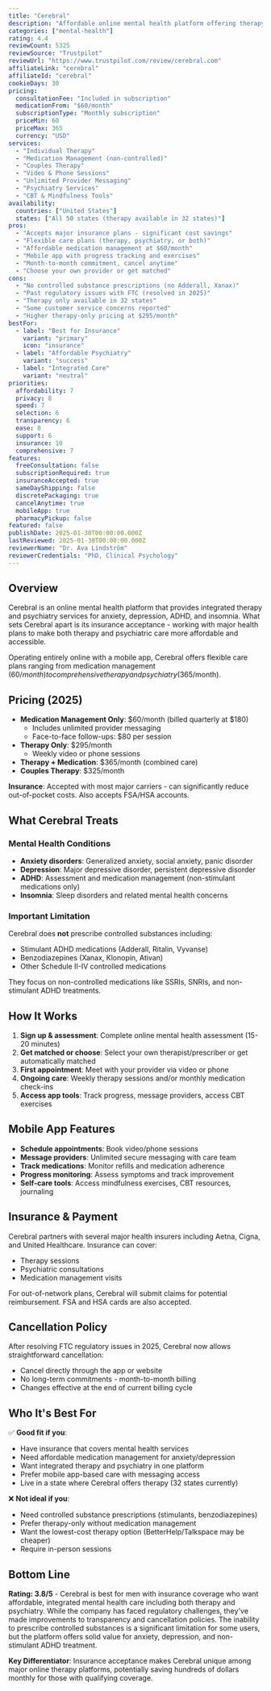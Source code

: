 ```yaml
---
title: "Cerebral"
description: "Affordable online mental health platform offering therapy, psychiatry, and medication management with insurance acceptance and flexible care plans."
categories: ["mental-health"]
rating: 4.4
reviewCount: 5325
reviewSource: "Trustpilot"
reviewUrl: "https://www.trustpilot.com/review/cerebral.com"
affiliateLink: "cerebral"
affiliateId: "cerebral"
cookieDays: 30
pricing:
  consultationFee: "Included in subscription"
  medicationFrom: "$60/month"
  subscriptionType: "Monthly subscription"
  priceMin: 60
  priceMax: 365
  currency: "USD"
services:
  - "Individual Therapy"
  - "Medication Management (non-controlled)"
  - "Couples Therapy"
  - "Video & Phone Sessions"
  - "Unlimited Provider Messaging"
  - "Psychiatry Services"
  - "CBT & Mindfulness Tools"
availability:
  countries: ["United States"]
  states: ["All 50 states (therapy available in 32 states)"]
pros:
  - "Accepts major insurance plans - significant cost savings"
  - "Flexible care plans (therapy, psychiatry, or both)"
  - "Affordable medication management at $60/month"
  - "Mobile app with progress tracking and exercises"
  - "Month-to-month commitment, cancel anytime"
  - "Choose your own provider or get matched"
cons:
  - "No controlled substance prescriptions (no Adderall, Xanax)"
  - "Past regulatory issues with FTC (resolved in 2025)"
  - "Therapy only available in 32 states"
  - "Some customer service concerns reported"
  - "Higher therapy-only pricing at $295/month"
bestFor:
  - label: "Best for Insurance"
    variant: "primary"
    icon: "insurance"
  - label: "Affordable Psychiatry"
    variant: "success"
  - label: "Integrated Care"
    variant: "neutral"
priorities:
  affordability: 7
  privacy: 8
  speed: 7
  selection: 6
  transparency: 6
  ease: 8
  support: 6
  insurance: 10
  comprehensive: 7
features:
  freeConsultation: false
  subscriptionRequired: true
  insuranceAccepted: true
  sameDayShipping: false
  discretePackaging: true
  cancelAnytime: true
  mobileApp: true
  pharmacyPickup: false
featured: false
publishDate: 2025-01-30T00:00:00.000Z
lastReviewed: 2025-01-30T00:00:00.000Z
reviewerName: "Dr. Ava Lindström"
reviewerCredentials: "PhD, Clinical Psychology"
---
```


## Overview

Cerebral is an online mental health platform that provides integrated therapy and psychiatry services for anxiety, depression, ADHD, and insomnia. What sets Cerebral apart is its insurance acceptance - working with major health plans to make both therapy and psychiatric care more affordable and accessible.

Operating entirely online with a mobile app, Cerebral offers flexible care plans ranging from medication management ($60/month) to comprehensive therapy and psychiatry ($365/month).

## Pricing (2025)

- **Medication Management Only**: $60/month (billed quarterly at $180)
  - Includes unlimited provider messaging
  - Face-to-face follow-ups: $80 per session
- **Therapy Only**: $295/month
  - Weekly video or phone sessions
- **Therapy + Medication**: $365/month (combined care)
- **Couples Therapy**: $325/month

**Insurance**: Accepted with most major carriers - can significantly reduce out-of-pocket costs. Also accepts FSA/HSA accounts.

## What Cerebral Treats

### Mental Health Conditions
- **Anxiety disorders**: Generalized anxiety, social anxiety, panic disorder
- **Depression**: Major depressive disorder, persistent depressive disorder
- **ADHD**: Assessment and medication management (non-stimulant medications only)
- **Insomnia**: Sleep disorders and related mental health concerns

### Important Limitation
Cerebral does **not** prescribe controlled substances including:
- Stimulant ADHD medications (Adderall, Ritalin, Vyvanse)
- Benzodiazepines (Xanax, Klonopin, Ativan)
- Other Schedule II-IV controlled medications

They focus on non-controlled medications like SSRIs, SNRIs, and non-stimulant ADHD treatments.

## How It Works

1. **Sign up & assessment**: Complete online mental health assessment (15-20 minutes)
2. **Get matched or choose**: Select your own therapist/prescriber or get automatically matched
3. **First appointment**: Meet with your provider via video or phone
4. **Ongoing care**: Weekly therapy sessions and/or monthly medication check-ins
5. **Access app tools**: Track progress, message providers, access CBT exercises

## Mobile App Features

- **Schedule appointments**: Book video/phone sessions
- **Message providers**: Unlimited secure messaging with care team
- **Track medications**: Monitor refills and medication adherence
- **Progress monitoring**: Assess symptoms and track improvement
- **Self-care tools**: Access mindfulness exercises, CBT resources, journaling

## Insurance & Payment

Cerebral partners with several major health insurers including Aetna, Cigna, and United Healthcare. Insurance can cover:
- Therapy sessions
- Psychiatric consultations
- Medication management visits

For out-of-network plans, Cerebral will submit claims for potential reimbursement. FSA and HSA cards are also accepted.

## Cancellation Policy

After resolving FTC regulatory issues in 2025, Cerebral now allows straightforward cancellation:
- Cancel directly through the app or website
- No long-term commitments - month-to-month billing
- Changes effective at the end of current billing cycle

## Who It's Best For

✅ **Good fit if you**:
- Have insurance that covers mental health services
- Need affordable medication management for anxiety/depression
- Want integrated therapy and psychiatry in one platform
- Prefer mobile app-based care with messaging access
- Live in a state where Cerebral offers therapy (32 states currently)

❌ **Not ideal if you**:
- Need controlled substance prescriptions (stimulants, benzodiazepines)
- Prefer therapy-only without medication management
- Want the lowest-cost therapy option (BetterHelp/Talkspace may be cheaper)
- Require in-person sessions

## Bottom Line

**Rating: 3.8/5** - Cerebral is best for men with insurance coverage who want affordable, integrated mental health care including both therapy and psychiatry. While the company has faced regulatory challenges, they've made improvements to transparency and cancellation policies. The inability to prescribe controlled substances is a significant limitation for some users, but the platform offers solid value for anxiety, depression, and non-stimulant ADHD treatment.

**Key Differentiator**: Insurance acceptance makes Cerebral unique among major online therapy platforms, potentially saving hundreds of dollars monthly for those with qualifying coverage.
